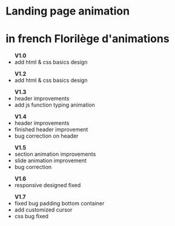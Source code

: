 <h1>Landing page animation</h1>
<h1>in french Florilège d'animations</h1>

<ul>
    <b>V1.0</b>
    <li>add html & css basics design</li>
</ul>
<ul>
    <b>V1.2</b>
    <li>add html & css basics design</li>
</ul>
<ul>
    <b>V1.3</b>
    <li>header improvements</li>
    <li>add js function typing animation</li>
</ul>
<ul>
    <b>V1.4</b>
    <li>header improvements</li>
    <li>finished header improvement</li>
    <li>bug correction on header</li>
</ul>
<ul>
    <b>V1.5</b>
    <li>section animation improvements</li>
    <li>slide animation improvement</li>
    <li>bug correction</li>
</ul>
<ul>
    <b>V1.6</b>
    <li>responsive designed fixed</li>
</ul>
<ul>
    <b>V1.7</b>
    <li>fixed bug padding bottom container</li>
    <li>add customized cursor</li>
    <li>css bug fixed </li>
</ul>
